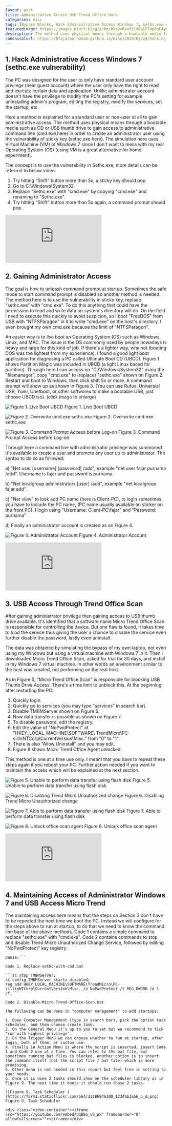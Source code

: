 ```yaml
---
layout: post
title: Adminstrative Access Usb Trend Office Hack
categories: misc
tags: [Bypass Blocks, Hack Administrative Access Windows 7, sethc.exe vulnerability, Bypass Blocks, USB Access Micro Trend]
featuredimage: https://images.blurt.blog/p/hgjbks2vRxvf31aBuCFT4pQnFAyB8FiVtrAszKN5K1xk15GmYDGBvXzoDKfhkxSjdVwT6JE7aVJtaP87XqfDA1owzN
description: The method uses physical means through a bootable media to gain access to administrative command line (cmd.exe here) and exploit sethc.exe.
canonicalurl: https://0fajarpurnama0.github.io/misc/2020/02/24/hacking-office-trend-usb-windows
---
```


## 1\. Hack Administrative Access Windows 7 (sethc.exe vulnerability)

The PC was designed for the user to only have standard user account privilege (near guest account) where the user only have the right to read and execute certain data and application. Unlike administrator account doesn't have the privilege to modify the PC's setting for example uninstalling admin's program, editing the registry, modify the services, set the startup, etc.

Here a method is explained for a standard user or non-user at all to gain administrative access. The method uses physical means through a bootable media such as CD or USB thumb drive to gain access to administrative command line (cmd.exe here) in order to create an administrator user using the vulnerability of sticky key (sethc.exe here). The simulation here uses Virtual Machine (VM) of Windows 7 since I don't want to mess with my real Operating System (OS) (using VM is a great alternative for home experiment).

The concept is to use the vulnerability in Sethc.exe, more details can be referred to below video.

1. Try hitting "Shift" button more than 5x, a sticky key should pop.
2. Go to C:\Windows\System32.
3. Replace "Sethc.exe" with "cmd.exe" by copying "cmd.exe" and renaming to "Sethc.exe".
4. Try hitting "Shift" button more than 5x again, a command prompt should pop.  

<div class="video-container"><iframe src="https://youtube.com/embed/1YuTVeQPml4" frameborder="0" allowfullscreen=""></iframe></div>

## 2\. Gaining Administrator Access

The goal is how to unleash command prompt at startup. Sometimes the safe mode to start command prompt is disabled so another method is needed. The method here is to use the vulnerability in sticky key, replace "sethc.exe" with "cmd.exe". To do this anything that could have the permission to read and write data on system's directory will do. On the field I need to execute this quickly to avoid suspicion, so I boot "FreeDOS" from USB with "NTFSParagon" in it to write "cmd.exe" on the host's directory. I even brought my own cmd.exe because the limit of "NTFSParagon".

An easier way is to live boot an Operating System (OS) such as Windows, Linux, and MAC. The issue is the OS commonly used by people nowadays is heavy and large for this kind of job. If there's a lighter way, why not (booting DOS was the lightest from my experience). I found a good light boot application for diagnosing a PC called Ultimate Boot CD (UBCD). Figure 1 shows Partition Magic was included in UBCD (a light Linux based for partition). Through here I can access on "C:\Windows\System32" using the "filemanager", copy "cmd.exe" to (replace) "sethc.exe" shown on Figure 2. Restart and boot to Windows, then click shift 5x or more. A command prompt will show up as shown in Figure 3. (You can use Rufus, Universial USB, Yumi, Unetboot, or other softwares to make a bootable USB, just choose UBCD iso). (click image to enlarge)

![Figure 1. Live Boot UBCD](https://farm6.staticflickr.com/5788/21083826958_1f09c4bf0d_o_d.png)
Figure 1. Live Boot UBCD

![Figure 2. Overwrite cmd.exe sethc.exe](https://farm6.staticflickr.com/5809/21083622660_f8200315ed_o_d.png)
Figure 2. Overwrite cmd.exe sethc.exe

![Figure 3. Command Prompt Access before Log-on](https://farm6.staticflickr.com/5652/21083825298_fa20b8e2a1_o_d.png)
Figure 3. Command Prompt Access before Log-on

Through here a command line with administrator privilege was summoned. It's available to create a user and promote any user up to administrator. The syntax to do so as followed:

a) "Net user [username] [password] /add", example "net user fajar purnama /add". Username is fajar and password is purnama.

b) "Net localgroup administrators [user] /add", example "net localgroup fajar add".

c) "Net view" to look add PC name (here is Client-PC), to login sometimes you have to include the PC name, (PC name usually available on sticker on the front PC). I login using "Username: Client-PC\fajar" and "Password: purnama"

d) Finally an administrator account is created as on Figure 4.

![Figure 4. Administrator Account](https://farm6.staticflickr.com/5676/20649020214_d5472b978e_o_d.png)
Figure 4. Administrator Account

<div class="video-container"><iframe src="https://youtube.com/embed/fLQGX7r0Lao" frameborder="0" allowfullscreen=""></iframe></div>

## 3\. USB Access Through Trend Office Scan

After gaining administrator privilege then gaining access to USB thumb drive available. It's identified that a software name Micro Trend Office Scan is responsible for controlling the device. But one flaw is found, it takes time to load the service thus giving the user a chance to disable the service even further disable the password, lastly even uninstall.

The data was obtained by simulating the bypass of my own laptop, not even using my Windows but using a virtual machine with Windows 7 in it. Then I downloaded Micro Trend Office Scan, asked for trial for 30 days, and install in my Windows 7 virtual machine. In other words an environment similar to the host was created, not performing on the real host.

As in Figure 5, "Micro Trend Office Scan" is responsible for blocking USB Thumb Drive Access. There's a time limit to unblock this. At the beginning after restarting the PC:

1. Quickly login.
2. Quickly go to services (you may type "services" in search bar).
3. Disable TMBMServer shown on Figure 6.
4. Now data transfer is possible as shown on Figure 7.
5. To disable password, edit the registry.
6. Edit the value of "NoPwdProtect" at "HKEY_LOCAL_MACHINE\SOFTWARE\ TrendMicro\PC-cillinNTCorp\CurrentVersion\Misc." from "0" to "1".
7. There is also "Allow Uninstall" and you may edit.
8. Figure 8 shows Micro Trend Office Agent unlocked.

This method is one at a time use only. I meant that you have to repeat these steps again if you reboot your PC. Further action needed if you want to maintain the access which will be explained at the next section.

![Figure 5. Unable to perform data transfer using flash disk](https://farm6.staticflickr.com/5701/21186678978_5c56b88ae0_o_d.png)
Figure 5. Unable to perform data transfer using flash disk

![Figure 6. Disabling Trend Micro Unauthorized change](https://farm1.staticflickr.com/639/21186437430_75e54e5bd6_o_d.png)
Figure 6. Disabling Trend Micro Unauthorized change

![Figure 7. Able to perform data transfer using flash disk](https://farm6.staticflickr.com/5754/21187638829_08bc335352_o_d.png)
Figure 7. Able to perform data transfer using flash disk

![Figure 8. Unlock office scan agent](https://farm1.staticflickr.com/733/21363745242_b5a3e95982_o_d.png)
Figure 8. Unlock office scan agent 

<div class="video-container"><iframe src="https://youtube.com/embed/OGkWyzfLkm8" frameborder="0" allowfullscreen=""></iframe></div>

## 4\. Maintaining Access of Administrator Windows 7 and USB Access Micro Trend


The maintaining access here means that the steps on Section 3 don't have to be repeated the next time we boot the PC. Instead we will configure for the steps above to run at startup, to do that we need to know the command line base of the above methods. Code 1 contains a simple command to replace "sethc.exe" with "cmd.exe". Code 2 contains  commands to stop and disable Trend Micro Unauthorized Change Service, followed by editing "NoPwdProtect" key registry.



```copy C:\Windows\System32\cmd.exe C:\Windows\System32\sethc.exe;
pause;```

Code 1. Replace-sethc-with-cmd.bat

```sc stop TMBMServer;
sc config TMBMServer start= disabled;
reg add HKEY_LOCAL_MACHINE\SOFTWARE\TrendMicro\PC-cillinNTCorp\CurrentVersion\Misc. /v NoPwdProtect /t REG_DWORD /d 1 /f;```

Code 2. Disable-Micro-Trend-Office-Scan.bat

The following can be done in "computer management" to add startups:

1. Open Computer Management (type in search bar), pick the option task scheduler, and then choose create task.
2. On the General Menu it's up to you to set but we recommend to tick "run with highest privilege".
3. On the Trigger Menu we can choose whether to run at startup, after login, both of them, or custom use.
4. Finally in Action Menu is where the script is inserted, insert Code 1 and Code 2 one at a time. You can refer to the bat file, but sometimes running bat files is blocked. Another option is to insert the command itself (not the script file / bat file) which is more promising.
5. Other menu is not needed in this report but feel free in setting to your needs.
6. Once it is done 2 tasks should show on the scheduler library as in Figure 9. The next time it boots it should run those 2 tasks.

![Figure 9. Task Scheduler ](https://farm1.staticflickr.com/664/21186946300_1224bb3a56_o_d.png)
Figure 9. Task Scheduler 

<div class="video-container"><iframe src="https://youtube.com/embed/UqB8o_vG_Wk" frameborder="0" allowfullscreen=""></iframe></div>